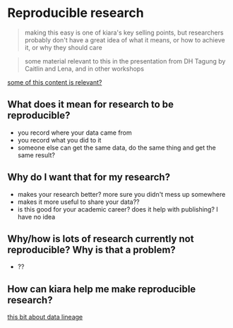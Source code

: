 # Reproducible research

> making this easy is one of kiara's key selling points, but researchers probably don't have a great idea of what it means, or how to achieve it, or why they should care

> some material relevant to this in the presentation from DH Tagung by Caitlin and Lena, and in other workshops

[some of this content is relevant?](https://dharpa.org/kiara.documentation/latest/workshop/workshop/#hello-kiara)

## What does it mean for research to be reproducible?

- you record where your data came from
- you record what you did to it
- someone else can get the same data, do the same thing and get the same result?

## Why do I want that for my research?

- makes your research better? more sure you didn't mess up somewhere
- makes it more useful to share your data??
- is this good for your academic career? does it help with publishing? I have no idea

## Why/how is lots of research currently not reproducible? Why is that a problem?

- ??

## How can kiara help me make reproducible research?

[this bit about data lineage](https://dharpa.org/kiara.documentation/latest/usage/getting_started/#side-note-investigating-the-graph-value-lineage)

